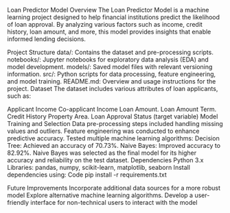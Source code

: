 Loan Predictor Model
Overview
The Loan Predictor Model is a machine learning project designed to help financial institutions predict the likelihood of loan approval. By analyzing various factors such as income, credit history, loan amount, and more, this model provides insights that enable informed lending decisions.

Project Structure
data/: Contains the dataset and pre-processing scripts.
notebooks/: Jupyter notebooks for exploratory data analysis (EDA) and model development.
models/: Saved model files with relevant versioning information.
src/: Python scripts for data processing, feature engineering, and model training.
README.md: Overview and usage instructions for the project.
Dataset
The dataset includes various attributes of loan applicants, such as:

Applicant Income
Co-applicant Income
Loan Amount.
Loan Amount Term.
Credit History
Property Area.
Loan Approval Status (target variable)
Model Training and Selection
Data pre-processing steps included handling missing values and outliers.
Feature engineering was conducted to enhance predictive accuracy.
Tested multiple machine learning algorithms:
Decision Tree: Achieved an accuracy of 70.73%.
Naive Bayes: Improved accuracy to 82.92%.
Naive Bayes was selected as the final model for its higher accuracy and reliability on the test dataset.
Dependencies
Python 3.x
Libraries: pandas, numpy, scikit-learn, matplotlib, seaborn
Install dependencies using:
Code
pip install -r requirements.txt

Future Improvements
Incorporate additional data sources for a more robust model
Explore alternative machine learning algorithms.
Develop a user-friendly interface for non-technical users to interact with the model
